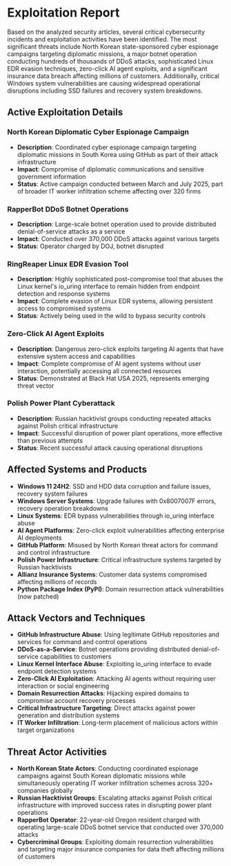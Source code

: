 # Exploitation Report

Based on the analyzed security articles, several critical cybersecurity incidents and exploitation activities have been identified. The most significant threats include North Korean state-sponsored cyber espionage campaigns targeting diplomatic missions, a major botnet operation conducting hundreds of thousands of DDoS attacks, sophisticated Linux EDR evasion techniques, zero-click AI agent exploits, and a significant insurance data breach affecting millions of customers. Additionally, critical Windows system vulnerabilities are causing widespread operational disruptions including SSD failures and recovery system breakdowns.

## Active Exploitation Details

### North Korean Diplomatic Cyber Espionage Campaign
- **Description**: Coordinated cyber espionage campaign targeting diplomatic missions in South Korea using GitHub as part of their attack infrastructure
- **Impact**: Compromise of diplomatic communications and sensitive government information
- **Status**: Active campaign conducted between March and July 2025, part of broader IT worker infiltration scheme affecting over 320 firms

### RapperBot DDoS Botnet Operations
- **Description**: Large-scale botnet operation used to provide distributed denial-of-service attacks as a service
- **Impact**: Conducted over 370,000 DDoS attacks against various targets
- **Status**: Operator charged by DOJ, botnet disrupted

### RingReaper Linux EDR Evasion Tool
- **Description**: Highly sophisticated post-compromise tool that abuses the Linux kernel's io_uring interface to remain hidden from endpoint detection and response systems
- **Impact**: Complete evasion of Linux EDR systems, allowing persistent access to compromised systems
- **Status**: Actively being used in the wild to bypass security controls

### Zero-Click AI Agent Exploits
- **Description**: Dangerous zero-click exploits targeting AI agents that have extensive system access and capabilities
- **Impact**: Complete compromise of AI agent systems without user interaction, potentially accessing all connected resources
- **Status**: Demonstrated at Black Hat USA 2025, represents emerging threat vector

### Polish Power Plant Cyberattack
- **Description**: Russian hacktivist groups conducting repeated attacks against Polish critical infrastructure
- **Impact**: Successful disruption of power plant operations, more effective than previous attempts
- **Status**: Recent successful attack causing operational disruptions

## Affected Systems and Products

- **Windows 11 24H2**: SSD and HDD data corruption and failure issues, recovery system failures
- **Windows Server Systems**: Upgrade failures with 0x8007007F errors, recovery operation breakdowns
- **Linux Systems**: EDR bypass vulnerabilities through io_uring interface abuse
- **AI Agent Platforms**: Zero-click exploit vulnerabilities affecting enterprise AI deployments
- **GitHub Platform**: Misused by North Korean threat actors for command and control infrastructure
- **Polish Power Infrastructure**: Critical infrastructure systems targeted by Russian hacktivists
- **Allianz Insurance Systems**: Customer data systems compromised affecting millions of records
- **Python Package Index (PyPI)**: Domain resurrection attack vulnerabilities (now patched)

## Attack Vectors and Techniques

- **GitHub Infrastructure Abuse**: Using legitimate GitHub repositories and services for command and control operations
- **DDoS-as-a-Service**: Botnet operations providing distributed denial-of-service capabilities to customers
- **Linux Kernel Interface Abuse**: Exploiting io_uring interface to evade endpoint detection systems
- **Zero-Click AI Exploitation**: Attacking AI agents without requiring user interaction or social engineering
- **Domain Resurrection Attacks**: Hijacking expired domains to compromise account recovery processes
- **Critical Infrastructure Targeting**: Direct attacks against power generation and distribution systems
- **IT Worker Infiltration**: Long-term placement of malicious actors within target organizations

## Threat Actor Activities

- **North Korean State Actors**: Conducting coordinated espionage campaigns against South Korean diplomatic missions while simultaneously operating IT worker infiltration schemes across 320+ companies globally
- **Russian Hacktivist Groups**: Escalating attacks against Polish critical infrastructure with improved success rates in disrupting power plant operations
- **RapperBot Operator**: 22-year-old Oregon resident charged with operating large-scale DDoS botnet service that conducted over 370,000 attacks
- **Cybercriminal Groups**: Exploiting domain resurrection vulnerabilities and targeting major insurance companies for data theft affecting millions of customers